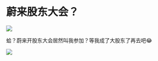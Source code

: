 # 蔚来股东大会？

![](https://7.z.wiki/autoupload/2022-09-21/fb97285d4e5c4d38aa7de56e17d3523b.image.png)


蛤？蔚来开股东大会居然叫我参加？等我成了大股东了再去吧😂

![](https://z.wiki/autoupload/2022-09-21/2b84ebc3302a4e9392a91b57bf406af0.image.png)
